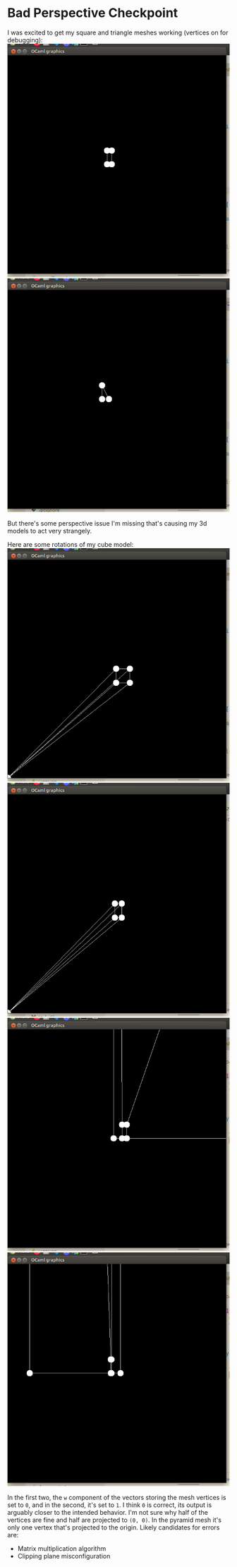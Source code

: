 # Bad Perspective Checkpoint

I was excited to get my square and triangle meshes working (vertices on for debugging):
![square](good_square.png)
![triangle](good_triangle.png)

But there's some perspective issue I'm missing that's causing my 3d models to act very strangely.

Here are some rotations of my cube model:
![cube](bad_cube.png)
![cube1](bad_cube1.png)
![cube2](bad_cube2.png)
![cube3](bad_cube3.png)

In the first two, the `w` component of the vectors storing the mesh vertices is set to `0`, and in the second, it's set to `1`. I think `0` is correct, its output is arguably closer to the intended behavior. I'm not sure why half of the vertices are fine and half are projected to `(0, 0)`. In the pyramid mesh it's only one vertex that's projected to the origin. Likely candidates for errors are:
- Matrix multiplication algorithm
- Clipping plane misconfiguration
